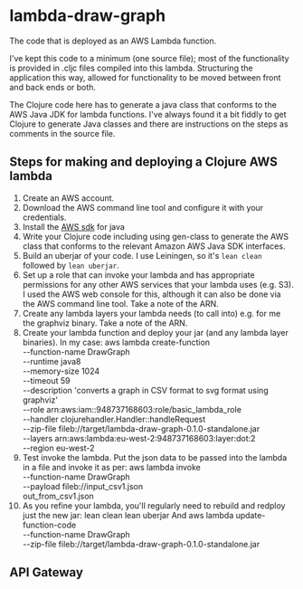 # lambda-draw-graph

The code that is deployed as an AWS Lambda function.

I've kept this code to a minimum (one source file); most of the functionality is provided in .cljc files compiled into this lambda. Structuring the application this way, allowed for functionality to be moved between front and back ends or both.

The Clojure code here has to generate a java class that conforms to the AWS Java JDK for lambda functions. I've always found it a bit fiddly to get Clojure to generate Java classes and there are instructions on the steps as comments in the source file.

## Steps for making and deploying a Clojure AWS lambda

1. Create an AWS account.
2. Download the AWS command line tool and configure it with your credentials.
3. Install the [AWS sdk](https://aws.amazon.com/sdk-for-java/) for java
4. Write your Clojure code including using gen-class to generate the AWS class that conforms to the relevant Amazon AWS Java SDK interfaces.
5. Build an uberjar of your code. I use Leiningen, so it's `lean clean` followed by `lean uberjar`.
6. Set up a role that can invoke your lambda and has appropriate permissions for any other AWS services that your lambda uses (e.g. S3). I used the AWS web console for this, although it can also be done via the AWS command line tool. Take a note of the ARN.
7. Create any lambda layers your lambda needs (to call into) e.g. for me the graphviz binary. Take a note of the ARN. 
8. Create your lambda function and deploy your jar (and any lambda layer binaries). In my case:
    aws lambda create-function \
    --function-name DrawGraph \
    --runtime java8 \
    --memory-size 1024 \
    --timeout 59 \
    --description 'converts a graph in CSV format to svg format using graphviz' \
    --role arn:aws:iam::948737168603:role/basic_lambda_role \
    --handler clojurehandler.Handler::handleRequest \
    --zip-file fileb://target/lambda-draw-graph-0.1.0-standalone.jar \
    --layers arn:aws:lambda:eu-west-2:948737168603:layer:dot:2 \
    --region eu-west-2
9. Test invoke the lambda. Put the json data to be passed into the lambda in a file and invoke it as per:
    aws lambda invoke \
    --function-name DrawGraph \
    --payload fileb://input_csv1.json \
    out_from_csv1.json
10. As you refine your lambda, you'll regularly need to rebuild and redploy just the new jar:
		lean clean
		lean uberjar 
And 
    aws lambda update-function-code \
    --function-name DrawGraph \
    --zip-file fileb://target/lambda-draw-graph-0.1.0-standalone.jar
    
    
## API Gateway


    